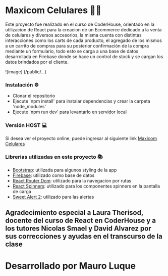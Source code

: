 # Maxicom Celulares 📱🛒

Este proyecto fue realizado en el curso de CoderHouse, orientado en la utilizacion de React para la creacion de un Ecommerce dedicado a la venta de celulares y diversos accesorios, la misma cuenta con distintas interacciones como los carts de cada producto, el agregado de los mismos a un carrito de compras para su posterior confirmación de la compra mediante un formulario, todo esto se carga a una base de datos desarrollada en Firebase donde se hace un control de stock y se cargan los datos brindados por el cliente.

![image] (/public/...)

### Instalación ⚙️

- Clonar el repositorio
- Ejecute 'npm install' para instalar dependencias y crear la carpeta 'node_modules'
- Ejecute 'npm run dev' para levantarlo en servidor local


### Versión HOST 💻

Si desea ver el proyecto online, puede ingresar al siguiente link [Maxicom Celulares]()

### Librerias utilizadas en este proyecto 📚

- [Bootstrap](https://getbootstrap.com/docs/5.3/getting-started/introduction/): utilizada para algunos styling de la app
- [Firebase](https://firebase.google.com): utilizado como base de datos
- [React Router Dom](https://reactrouter.com): utilizado para la navegacion por rutas
- [React Spinners](https://www.davidhu.io/react-spinners/): utilizado para los componentes spinners en la pantalla de carga
- [Sweet Alert 2](https://sweetalert2.github.io): utilizado para las alertas


## Agradecimiento especial a Laura Therisod, docente del curso de React en CoderHouse y a los tutores Nicolas Smael y David Alvarez por sus correcciones y ayudas en el transcurso de la clase

# Desarrollado por Mauro Luque
